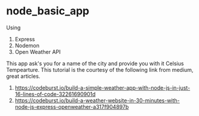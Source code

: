 # node_basic_app
Using 
1. Express
2. Nodemon
3. Open Weather API


This app ask's you for a name of the city and provide you with it Celsius Tempearture. This tutorial is the courtesy of the following link from medium, great articles.

1. https://codeburst.io/build-a-simple-weather-app-with-node-js-in-just-16-lines-of-code-32261690901d
2. https://codeburst.io/build-a-weather-website-in-30-minutes-with-node-js-express-openweather-a317f904897b
